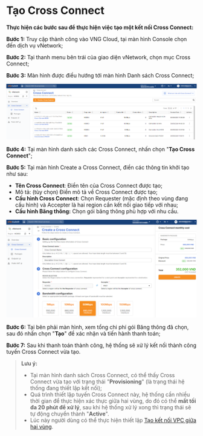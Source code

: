 # Tạo Cross Connect

**Thực hiện các bước sau để thực hiện việc tạo một kết nối Cross Connect:**

**Bước 1:** Truy cập thành công vào VNG Cloud, tại màn hình Console chọn đến dịch vụ vNetwork;

**Bước 2:** Tại thanh menu bên trái của giao diện vNetwork, chọn mục Cross Connect;

**Bước 3:** Màn hình được điều hướng tới màn hình Danh sách Cross Connect;

![Image](https://github.com/vngcloud/docs/blob/main/Vietnamese/.gitbook/assets/image%20(4)%20(3).png?raw=true)

**Bước 4:** Tại màn hình danh sách các Cross Connect, nhấn chọn "****Tạo Cross Connect****";

**Bước 5:** Tại màn hình Create a Cross Connect, điền các thông tin khởi tạo như sau:

* ****Tên Cross Connect****: Điền tên của Cross Connect được tạo;
* Mô tả: (tùy chọn) Điền mô tả về Cross Connect được tạo;
* ****Cấu hình Cross Connect****: Chọn Requester (mặc định theo vùng đang cấu hình) và Accepter là hai region cần kết nối giao tiếp với nhau;
* ****Cấu hình Băng thông:**** Chọn gói băng thông phù hợp với nhu cầu.

![Image](https://github.com/vngcloud/docs/blob/main/Vietnamese/.gitbook/assets/image%20(5)%20(3).png?raw=true)

**Bước 6:** Tại bên phải màn hình, xem tổng chi phí gói Băng thông đã chọn, sau đó nhấn chọn "****Tạo****" đề xác nhận và tiến hành thanh toán;

**Bước 7:** Sau khi thanh toán thành công, hệ thống sẽ xử lý kết nối thành công tuyến Cross Connect vừa tạo.

> **Lưu ý:**
>
> * Tại màn hình danh sách Cross Connect, có thể thấy Cross Connect vừa tạo với trạng thái "****Provisioning****" (là trạng thái hệ thống đang thiết lập kết nối);
> * Quá trình thiết lập tuyến Cross Connect này, hệ thống cần nhiều thời gian để thực hiện xác thực giữa hai vùng, do đó có thể ****mất tối đa 20 phút để xử lý****, sau khi hệ thống xử lý xong thì trạng thái sẽ tự động chuyển thành "****Active****".
> * Lúc này người dùng có thể thực hiện thiết lập [Tạo kết nối VPC giữa hai vùng](https://docs.vngcloud.vn/vng-cloud-document/vn/vnetwork/cross-connect/tao-ket-noi-vpc).

